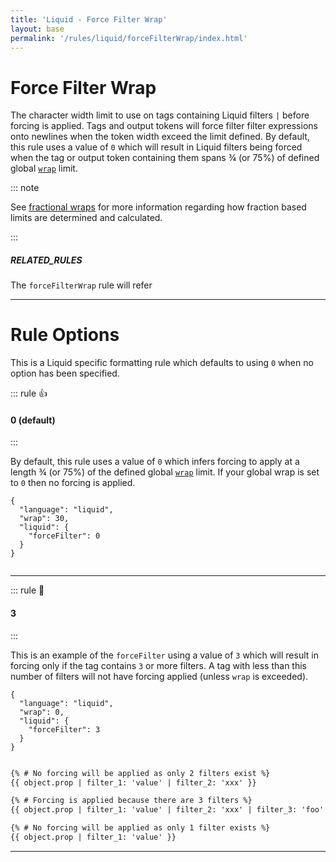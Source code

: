 ```yaml
---
title: 'Liquid - Force Filter Wrap'
layout: base
permalink: '/rules/liquid/forceFilterWrap/index.html'
---
```


# Force Filter Wrap

The character width limit to use on tags containing Liquid filters `|` before forcing is applied. Tags and output tokens will force filter filter expressions onto newlines when the token width exceed the limit defined. By default, this rule uses a value of `0` which will result in Liquid filters being forced when the tag or output token containing them spans ¾ (or 75%) of defined global [`wrap`](/rules/global/wrap) limit.

::: note

See [fractional wraps](/terminoligies#fractional-wraps) for more information regarding how fraction based limits are determined and calculated.

:::

##### RELATED_RULES

The `forceFilterWrap` rule will refer

---

# Rule Options

This is a Liquid specific formatting rule which defaults to using `0` when no option has been specified.

<!--

🙌 - Recommended Choice
👍 - Good Choice
👎 - Not Recommended
🤡 - Clown Choice
😳 - Bad Choice

-->

::: rule 👍

#### 0 (default)

:::

By default, this rule uses a value of `0` which infers forcing to apply at a length ¾ (or 75%) of the defined global [`wrap`](/rules/global/wrap) limit. If your global wrap is set to `0` then no forcing is applied.

<!-- RULES ARE REQUIRED -->

```json:rules
{
  "language": "liquid",
  "wrap": 30,
  "liquid": {
    "forceFilter": 0
  }
}
```

<!-- prettier-ignore -->
```html

```

---

::: rule 🙌

#### 3

:::

This is an example of the `forceFilter` using a value of `3` which will result in forcing only if the tag contains `3` or more filters. A tag with less than this number of filters will not have forcing applied (unless `wrap` is exceeded).

<!-- RULES ARE REQUIRED -->

```json:rules
{
  "language": "liquid",
  "wrap": 0,
  "liquid": {
    "forceFilter": 3
  }
}
```

<!-- prettier-ignore -->
```html

{% # No forcing will be applied as only 2 filters exist %}
{{ object.prop | filter_1: 'value' | filter_2: 'xxx' }}

{% # Forcing is applied because there are 3 filters %}
{{ object.prop | filter_1: 'value' | filter_2: 'xxx' | filter_3: 'foo' }}

{% # No forcing will be applied as only 1 filter exists %}
{{ object.prop | filter_1: 'value' }}
```

---
